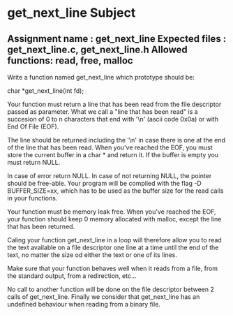 # get_next_line Subject

Assignment name : get_next_line
Expected files : get_next_line.c, get_next_line.h
Allowed functions: read, free, malloc
--------------------------------------------------------------------------------

Write a function named get_next_line which prototype should be:

char *get_next_line(int fd);


Your function must return a line that has been read from the file descriptor passed as parameter. What we call a "line that has been read" is a succesion of 0 to n characters that end with '\n' (ascii code 0x0a) or with End Of File (EOF).

The line should be returned including the '\n' in case there is one at the end of the line that has been read. When you've reached the EOF, you must store the current buffer in a char * and return it. If the buffer is empty you must return NULL.

In case of error return NULL. In case of not returning NULL, the pointer should be free-able. Your program will be compiled with the flag -D BUFFER_SIZE=xx, which has to be used as the buffer size for the read calls in your functions.

Your function must be memory leak free. When you've reached the EOF, your function should keep 0 memory allocated with malloc, except the line that has been returned.

Caling your function get_next_line in a loop will therefore allow you to read the text available on a file descriptor one line at a time until the end of the text, no matter the size od either the text or one of its lines.

Make sure that your function behaves well when it reads from a file, from the standard output, from a redirection, etc...

No call to another function will be done on the file descriptor between 2 calls of get_next_line. Finally we consider that get_next_line has an undefined behaviour when reading from a binary file.
